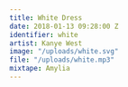 ```yaml
---
title: White Dress
date: 2018-01-13 09:28:00 Z
identifier: white
artist: Kanye West
image: "/uploads/white.svg"
file: "/uploads/white.mp3"
mixtape: Amylia
---
```

